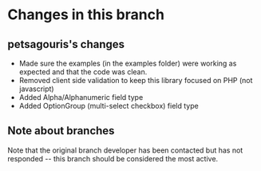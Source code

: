 # Changes in this branch
## petsagouris's changes
* Made sure the examples (in the examples folder) were working as expected and that the code was clean.
* Removed client side validation to keep this library focused on PHP (not javascript)
* Added Alpha/Alphanumeric field type
* Added OptionGroup (multi-select checkbox) field type

## Note about branches
Note that the original branch developer has been contacted but has not responded -- this branch should be considered the most active.
